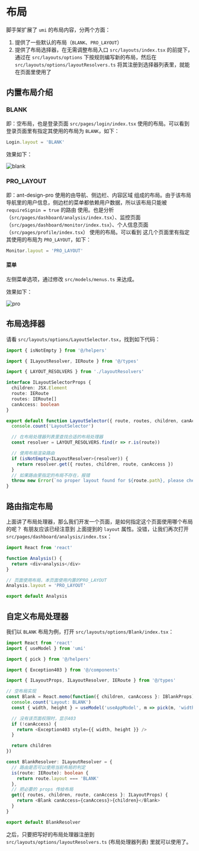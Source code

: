 # 布局

脚手架扩展了 `umi` 的布局内容，分两个方面：

1. 提供了一些默认的布局（`BLANK`、`PRO_LAYOUT`）
2. 提供了布局选择器，在无需调整布局入口 `src/layouts/index.tsx` 的前提下，通过在 `src/layouts/options` 下按规则编写新的布局，然后在 `src/layouts/options/layoutResolvers.ts` 将其注册到选择器列表里，就能在页面里使用了

## 内置布局介绍

### BLANK

即：空布局，也是登录页面 `src/pages/login/index.tsx` 使用的布局。可以看到 登录页面里有指定其使用的布局为 `BLANK`，如下：

```typescript
Login.layout = 'BLANK'
```

效果如下：

<img :src="$withBase('/blank_layout.png')" alt="blank">

### PRO_LAYOUT

即：ant-design-pro 使用的由导航、侧边栏、内容区域 组成的布局。由于该布局导航里的用户信息，侧边栏的菜单都依赖用户数据，所以该布局只能被 `requireSignin = true` 的路由 使用。也是分析（`src/pages/dashboard/analysis/index.tsx`）、监控页面（`src/pages/dashboard/monitor/index.tsx`）、个人信息页面（`src/pages/profile/index.tsx`） 使用的布局。可以看到 这几个页面里有指定其使用的布局为 `PRO_LAYOUT`，如下：

```typescript
Monitor.layout = 'PRO_LAYOUT'
```

#### 菜单

左侧菜单选项，通过修改 `src/models/menus.ts` 来达成。

效果如下：

<img :src="$withBase('/pro_layout.png')" alt="pro">

## 布局选择器

请看 `src/layouts/options/LayoutSelector.tsx`，找到如下代码：

```typescript
import { isNotEmpty } from '@/helpers'

import { ILayoutResolver, IERoute } from '@/types'

import { LAYOUT_RESOLVERS } from './layoutResolvers'

interface ILayoutSelectorProps {
  children: JSX.Element
  route: IERoute
  routes: IERoute[]
  canAccess: boolean
}

export default function LayoutSelector({ route, routes, children, canAccess }: ILayoutSelectorProps) {
  console.count('LayoutSelector')

  // 在布局处理器列表里查找合适的布局处理器
  const resolver = LAYOUT_RESOLVERS.find(r => r.is(route))

  // 使用布局渲染路由
  if (isNotEmpty<ILayoutResolver>(resolver)) {
    return resolver.get({ routes, children, route, canAccess })
  }
  // 如果路由里指定的布局不存在，报错
  throw new Error(`no proper layout found for ${route.path}, please check your code`)
}
```

## 路由指定布局

上面讲了布局处理器，那么我们开发一个页面，是如何指定这个页面使用哪个布局的呢？ 有朋友应该已经注意到 上面提到的 `layout` 属性。没错，让我们再次打开 `src/pages/dashboard/analysis/index.tsx`：

```typescript
import React from 'react'

function Analysis() {
  return <div>analysis</div>
}

// 页面使用布局，本页面使用内置的PRO_LAYOUT
Analysis.layout = 'PRO_LAYOUT'

export default Analysis
```

## 自定义布局处理器

我们以 `BLANK` 布局为例，打开 `src/layouts/options/Blank/index.tsx`：

```typescript
import React from 'react'
import { useModel } from 'umi'

import { pick } from '@/helpers'

import { Exception403 } from '@/components'

import { ILayoutProps, ILayoutResolver, IERoute } from '@/types'

// 空布局实现
const Blank = React.memo(function({ children, canAccess }: IBlankProps) {
  console.count('Layout: BLANK')
  const { width, height } = useModel('useAppModel', m => pick(m, 'width', 'height'))

  // 没有该页面权限时，显示403
  if (!canAccess) {
    return <Exception403 style={{ width, height }} />
  }

  return children
})

const BlankResolver: ILayoutResolver = {
  // 路由是否可以使用当前布局的判定
  is(route: IERoute): boolean {
    return route.layout === 'BLANK'
  },
  // 把必要的 props 传给布局
  get({ routes, children, route, canAccess }: ILayoutProps) {
    return <Blank canAccess={canAccess}>{children}</Blank>
  }
}

export default BlankResolver
```

之后，只要把写好的布局处理器注册到 `src/layouts/options/layoutResolvers.ts` (布局处理器列表) 里就可以使用了。

